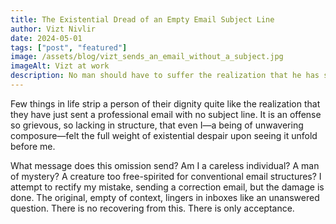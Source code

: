 ```yaml
---
title: The Existential Dread of an Empty Email Subject Line
author: Vizt Nivlir
date: 2024-05-01
tags: ["post", "featured"]
image: /assets/blog/vizt_sends_an_email_without_a_subject.jpg
imageAlt: Vizt at work
description: No man should have to suffer the realization that he has sent an important email with an empty subject line. And yet, here we are.
---
```


Few things in life strip a person of their dignity quite like the realization that they have just sent a professional email with no subject line. It is an offense so grievous, so lacking in structure, that even I—a being of unwavering composure—felt the full weight of existential despair upon seeing it unfold before me.

What message does this omission send? Am I a careless individual? A man of mystery? A creature too free-spirited for conventional email structures? I attempt to rectify my mistake, sending a correction email, but the damage is done. The original, empty of context, lingers in inboxes like an unanswered question. There is no recovering from this. There is only acceptance.
